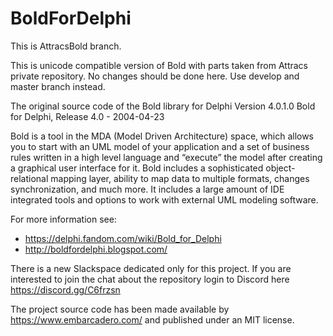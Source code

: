 # BoldForDelphi

This is AttracsBold branch.

This is unicode compatible version of Bold with parts taken from Attracs private repository.
No changes should be done here. Use develop and master branch instead.

The original source code of the Bold library for Delphi
Version 4.0.1.0 Bold for Delphi, Release 4.0 - 2004-04-23

Bold is a tool in the MDA (Model Driven Architecture) space, which allows you to start with an UML model of your application and a set of business rules written in a high level language and “execute” the model after creating a graphical user interface for it.
Bold includes a sophisticated object-relational mapping layer, ability to map data to multiple formats, changes synchronization, and much more. It includes a large amount of IDE integrated tools and options to work with external UML modeling software.

For more information see:
- https://delphi.fandom.com/wiki/Bold_for_Delphi
- http://boldfordelphi.blogspot.com/

There is a new Slackspace dedicated only for this project.
If you are interested to join the chat about the repository login to Discord here https://discord.gg/C6frzsn
  
The project source code has been made available by https://www.embarcadero.com/ and published under an MIT license.
